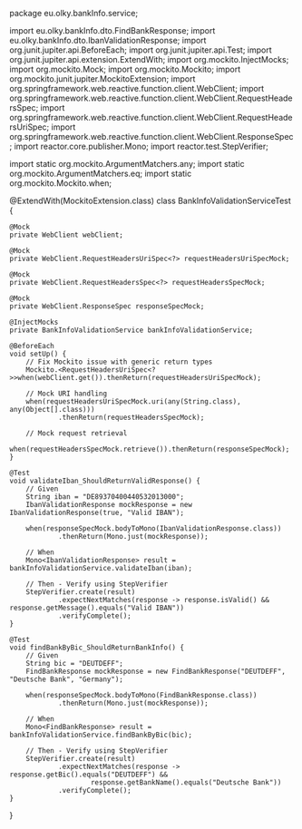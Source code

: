 package eu.olky.bankInfo.service;

import eu.olky.bankInfo.dto.FindBankResponse;
import eu.olky.bankInfo.dto.IbanValidationResponse;
import org.junit.jupiter.api.BeforeEach;
import org.junit.jupiter.api.Test;
import org.junit.jupiter.api.extension.ExtendWith;
import org.mockito.InjectMocks;
import org.mockito.Mock;
import org.mockito.Mockito;
import org.mockito.junit.jupiter.MockitoExtension;
import org.springframework.web.reactive.function.client.WebClient;
import org.springframework.web.reactive.function.client.WebClient.RequestHeadersSpec;
import org.springframework.web.reactive.function.client.WebClient.RequestHeadersUriSpec;
import org.springframework.web.reactive.function.client.WebClient.ResponseSpec;
import reactor.core.publisher.Mono;
import reactor.test.StepVerifier;

import static org.mockito.ArgumentMatchers.any;
import static org.mockito.ArgumentMatchers.eq;
import static org.mockito.Mockito.when;

@ExtendWith(MockitoExtension.class)
class BankInfoValidationServiceTest {

    @Mock
    private WebClient webClient;

    @Mock
    private WebClient.RequestHeadersUriSpec<?> requestHeadersUriSpecMock;

    @Mock
    private WebClient.RequestHeadersSpec<?> requestHeadersSpecMock;

    @Mock
    private WebClient.ResponseSpec responseSpecMock;

    @InjectMocks
    private BankInfoValidationService bankInfoValidationService;

    @BeforeEach
    void setUp() {
        // Fix Mockito issue with generic return types
        Mockito.<RequestHeadersUriSpec<?>>when(webClient.get()).thenReturn(requestHeadersUriSpecMock);

        // Mock URI handling
        when(requestHeadersUriSpecMock.uri(any(String.class), any(Object[].class)))
                .thenReturn(requestHeadersSpecMock);

        // Mock request retrieval
        when(requestHeadersSpecMock.retrieve()).thenReturn(responseSpecMock);
    }

    @Test
    void validateIban_ShouldReturnValidResponse() {
        // Given
        String iban = "DE89370400440532013000";
        IbanValidationResponse mockResponse = new IbanValidationResponse(true, "Valid IBAN");

        when(responseSpecMock.bodyToMono(IbanValidationResponse.class))
                .thenReturn(Mono.just(mockResponse));

        // When
        Mono<IbanValidationResponse> result = bankInfoValidationService.validateIban(iban);

        // Then - Verify using StepVerifier
        StepVerifier.create(result)
                .expectNextMatches(response -> response.isValid() && response.getMessage().equals("Valid IBAN"))
                .verifyComplete();
    }

    @Test
    void findBankByBic_ShouldReturnBankInfo() {
        // Given
        String bic = "DEUTDEFF";
        FindBankResponse mockResponse = new FindBankResponse("DEUTDEFF", "Deutsche Bank", "Germany");

        when(responseSpecMock.bodyToMono(FindBankResponse.class))
                .thenReturn(Mono.just(mockResponse));

        // When
        Mono<FindBankResponse> result = bankInfoValidationService.findBankByBic(bic);

        // Then - Verify using StepVerifier
        StepVerifier.create(result)
                .expectNextMatches(response -> response.getBic().equals("DEUTDEFF") &&
                        response.getBankName().equals("Deutsche Bank"))
                .verifyComplete();
    }
}